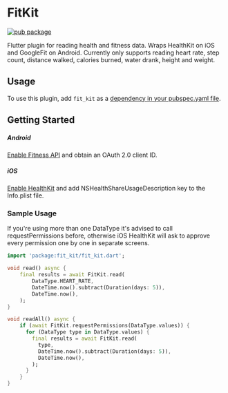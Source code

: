 # FitKit

[![pub package](https://img.shields.io/pub/v/fit_kit.svg)](https://pub.dartlang.org/packages/fit_kit)

Flutter plugin for reading health and fitness data. Wraps HealthKit on iOS and GoogleFit on Android. Currently only supports reading heart rate, step count, distance walked, calories burned, water drank, height and weight.

## Usage

To use this plugin, add `fit_kit` as a [dependency in your pubspec.yaml file](https://flutter.io/platform-plugins/).

## Getting Started
##### Android
[Enable Fitness API](https://developers.google.com/fit/android/get-started) and obtain an OAuth 2.0 client ID.

##### iOS
[Enable HealthKit](https://developer.apple.com/documentation/healthkit/setting_up_healthkit) and add NSHealthShareUsageDescription key to the Info.plist file.

### Sample Usage
If you're using more than one DataType it's advised to call requestPermissions before, otherwise iOS HealthKit will ask to approve every permission one by one in separate screens. 
```dart
import 'package:fit_kit/fit_kit.dart';

void read() async {
    final results = await FitKit.read(
        DataType.HEART_RATE,
        DateTime.now().subtract(Duration(days: 5)),
        DateTime.now(),
    );
}

void readAll() async {
    if (await FitKit.requestPermissions(DataType.values)) {
      for (DataType type in DataType.values) {
        final results = await FitKit.read(
          type,
          DateTime.now().subtract(Duration(days: 5)),
          DateTime.now(),
        );
      }
    }
}
```
